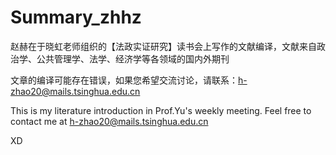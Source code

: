 # Summary_zhhz
赵赫在于晓虹老师组织的【法政实证研究】读书会上写作的文献编译，文献来自政治学、公共管理学、法学、经济学等各领域的国内外期刊

文章的编译可能存在错误，如果您希望交流讨论，请联系：h-zhao20@mails.tsinghua.edu.cn

This is my literature introduction in Prof.Yu's weekly meeting. Feel free to contact me at h-zhao20@mails.tsinghua.edu.cn

XD




